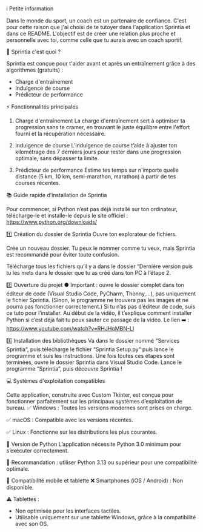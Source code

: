 ℹ️ Petite information

Dans le monde du sport, un coach est un partenaire de confiance. C'est pour cette raison que j'ai choisi de te tutoyer dans l'application Sprintia et dans ce README. L'objectif est de créer une relation plus proche et personnelle avec toi, comme celle que tu aurais avec un coach sportif.

📌 Sprintia c'est quoi ?

Sprintia est conçue pour t'aider avant et après un entraînement grâce à des algorithmes (gratuits) :
- Charge d'entraînement
- Indulgence de course
- Prédicteur de performance

⚡ Fonctionnalités principales

1. Charge d'entraînement
La charge d'entraînement sert à optimiser ta progression sans te cramer, en trouvant le juste équilibre entre l'effort fourni et la récupération nécessaire.

2. Indulgence de course
L’indulgence de course t’aide à ajuster ton kilométrage des 7 derniers jours pour rester dans une progression optimale, sans dépasser ta limite.

3. Prédicteur de performance
Estime tes temps sur n'importe quelle distance (5 km, 10 km, semi-marathon, marathon) à partir de tes courses récentes.

📚 Guide rapide d’installation de Sprintia

Pour commencer, si Python n’est pas déjà installé sur ton ordinateur, télécharge-le et installe-le depuis le site officiel :
https://www.python.org/downloads/

1️⃣ Création du dossier de Sprintia
Ouvre ton explorateur de fichiers.

Crée un nouveau dossier. Tu peux le nommer comme tu veux, mais Sprintia est recommandé pour éviter toute confusion.

Télécharge tous les fichiers qu’il y a dans le dossier “Dernière version puis tu les mets dans le dossier que tu as créé dans ton PC à l’étape 2.

2️⃣ Ouverture du projet
● Important : ouvre le dossier complet dans ton éditeur de code (Visual Studio Code, PyCharm, Thonny,...), pas uniquement le fichier Sprintia. (Sinon, le programme ne trouvera pas les images et ne pourra pas fonctionner correctement.)
Si tu n’as pas d’éditeur de code, suis ce tuto pour l’installer. Au début de la vidéo, il t’explique comment installer Python si c’est déjà fait tu peux sauter ce passage de la vidéo.
Le lien ➡️ : https://www.youtube.com/watch?v=RHJHqMBN-LI

3️⃣ Installation des bibliothèques
Va dans le dossier nommé “Services Sprintia”, puis télécharge le fichier “Sprintia Setup.py” puis lance le programme et suis les instructions.
Une fois toutes ces étapes sont terminées, ouvre le dossier Sprintia dans Visual Studio Code. Lance le programme “Sprintia”, puis découvre Sprintia !

💻 Systèmes d'exploitation compatibles

Cette application, construite avec Custom Tkinter, est conçue pour fonctionner parfaitement sur les principaux systèmes d’exploitation de bureau.
✅ Windows : Toutes les versions modernes sont prises en charge.

✅ macOS : Compatible avec les versions récentes.

✅ Linux : Fonctionne sur les distributions les plus courantes.

🐍 Version de Python
L’application nécessite Python 3.0 minimum pour s’exécuter correctement.

🔹 Recommandation : utiliser Python 3.13 ou supérieur pour une compatibilité optimale.

📱 Compatibilité mobile et tablette
❌ Smartphones (iOS / Android) : Non disponible.

⚠️ Tablettes :
- Non optimisée pour les interfaces tactiles.
- Utilisable uniquement sur une tablette Windows, grâce à la compatibilité avec son OS.
